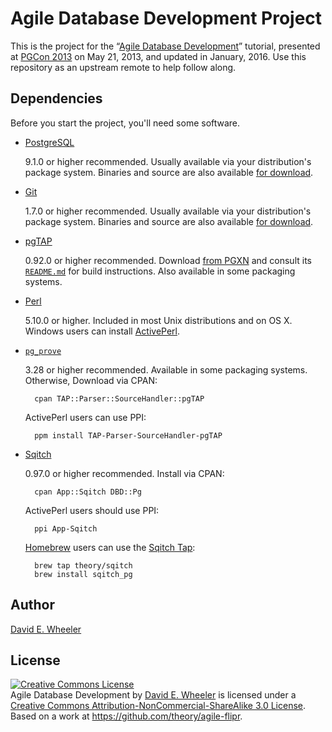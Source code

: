 Agile Database Development Project
==================================

This is the project for the
“[Agile Database Development](http://www.pgcon.org/2013/schedule/events/615.en.html)”
tutorial, presented at [PGCon 2013](http://www.pgcon.org/2013/) on May 21,
2013, and updated in January, 2016. Use this repository as an upstream remote
to help follow along.

Dependencies
------------

Before you start the project, you'll need some software.

* [PostgreSQL](http://www.postgresql.org/)

    9.1.0 or higher recommended. Usually available via your distribution's
    package system. Binaries and source are also available
    [for download](http://www.postgresql.org/download/).

* [Git](http://git-scm.com)

    1.7.0 or higher recommended. Usually available via your distribution's
    package system. Binaries and source are also available
    [for download](http://git-scm.com/downloads).

* [pgTAP](http://pgtap.org/)

    0.92.0 or higher recommended. Download
    [from PGXN](http://pgxn.org/dist/pgtap/) and consult its
    [`README.md`](https://github.com/theory/pgtap/blob/master/README.md) for
    build instructions. Also available in some packaging systems.

* [Perl](http://perl.org/)

    5.10.0 or higher. Included in most Unix distributions and on OS X. Windows
    users can install
    [ActivePerl](http://www.activestate.com/activeperl/downloads).

* [`pg_prove`](http://pgtap.org/pg_prove.html)

    3.28 or higher recommended. Available in some packaging systems.
    Otherwise, Download via CPAN:

        cpan TAP::Parser::SourceHandler::pgTAP

    ActivePerl users can use PPI:

        ppm install TAP-Parser-SourceHandler-pgTAP

* [Sqitch](http://sqitch.org/)

    0.97.0 or higher recommended. Install via CPAN:

        cpan App::Sqitch DBD::Pg

    ActivePerl users should use PPI:
    
        ppi App-Sqitch

    [Homebrew](http://brew.sh) users can use the [Sqitch Tap](https://github.com/theory/homebrew-sqitch/):
    
        brew tap theory/sqitch
        brew install sqitch_pg

Author
------

[David E. Wheeler](http://justatheory.com/)

License
-------

<a rel="license" href="http://creativecommons.org/licenses/by-nc-sa/3.0/deed.en_US"><img alt="Creative Commons License" style="border-width:0" src="http://i.creativecommons.org/l/by-nc-sa/3.0/88x31.png" /></a><br /><span xmlns:dct="http://purl.org/dc/terms/" property="dct:title">Agile Database Development</span> by <a xmlns:cc="http://creativecommons.org/ns#" href="http://www.justatheory.com/" property="cc:attributionName" rel="cc:attributionURL">David E. Wheeler</a> is licensed under a <a rel="license" href="http://creativecommons.org/licenses/by-nc-sa/3.0/deed.en_US">Creative Commons Attribution-NonCommercial-ShareAlike 3.0 License</a>.<br />Based on a work at <a xmlns:dct="http://purl.org/dc/terms/" href="https://github.com/theory/agile-flipr" rel="dct:source">https://github.com/theory/agile-flipr</a>.
